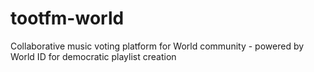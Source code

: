 # tootfm-world
Collaborative music voting platform for World community - powered by World ID for democratic playlist creation
